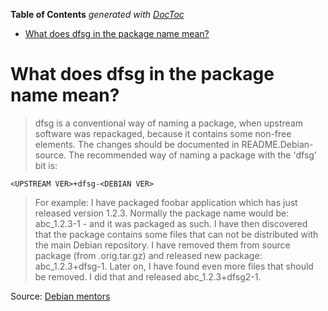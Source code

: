 <!-- START doctoc generated TOC please keep comment here to allow auto update -->
<!-- DON'T EDIT THIS SECTION, INSTEAD RE-RUN doctoc TO UPDATE -->
**Table of Contents**  *generated with [DocToc](https://github.com/thlorenz/doctoc)*

- [What does dfsg in the package name mean?](#what-does-dfsg-in-the-package-name-mean)

<!-- END doctoc generated TOC please keep comment here to allow auto update -->

# What does dfsg in the package name mean?

>dfsg is a conventional way of naming a package, when upstream software was repackaged, because it contains some non-free elements. 
>The changes should be documented in README.Debian-source. The recommended way of naming a package with the 'dfsg' bit is:

```
<UPSTREAM VER>+dfsg-<DEBIAN VER>
```

>For example: I have packaged foobar application which has just released version 1.2.3. 
> Normally the package name would be: abc_1.2.3-1 - and it was packaged as such. I have then discovered 
> that the package contains some files that can not be distributed with the main Debian repository. 
> I have removed them from source package (from .orig.tar.gz) and released new package: abc_1.2.3+dfsg-1. 
>Later on, I have found even more files that should be removed. I did that and released abc_1.2.3+dfsg2-1.

Source: [Debian mentors](https://wiki.debian.org/DebianMentorsFaq#What_does_dfsg_in_the_package_name_mean.3F)
